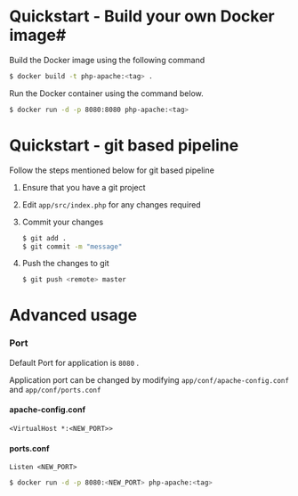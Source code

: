 # Quickstart - Build your own Docker image#

Build the Docker image using the following command

```bash
$ docker build -t php-apache:<tag> .
```

Run the Docker container using the command below.

```bash
$ docker run -d -p 8080:8080 php-apache:<tag>
```

# Quickstart - git based pipeline

Follow the steps mentioned below for git based pipeline

1. Ensure that you have a git project
2. Edit `app/src/index.php` for any changes required
3. Commit your changes

    ```bash
    $ git add .
    $ git commit -m "message"
    ```

4. Push the changes to git

    ```bash
    $ git push <remote> master
    ```

# Advanced usage

### **Port**

Default Port for application is `8080` .

Application port can be changed by modifying `app/conf/apache-config.conf` and `app/conf/ports.conf`

#### apache-config.conf

```
<VirtualHost *:<NEW_PORT>>
```

#### ports.conf

```
Listen <NEW_PORT>
```

```bash
$ docker run -d -p 8080:<NEW_PORT> php-apache:<tag>
```
